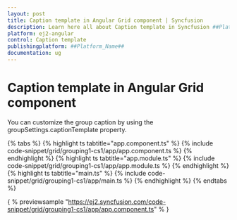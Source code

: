 ```yaml
---
layout: post
title: Caption template in Angular Grid component | Syncfusion
description: Learn here all about Caption template in Syncfusion ##Platform_Name## Grid component of Syncfusion Essential JS 2 and more.
platform: ej2-angular
control: Caption template 
publishingplatform: ##Platform_Name##
documentation: ug
---
```


# Caption template in Angular Grid component

You can customize the group caption by using the groupSettings.captionTemplate property.

{% tabs %}
{% highlight ts tabtitle="app.component.ts" %}
{% include code-snippet/grid/grouping1-cs1/app/app.component.ts %}
{% endhighlight %}
{% highlight ts tabtitle="app.module.ts" %}
{% include code-snippet/grid/grouping1-cs1/app/app.module.ts %}
{% endhighlight %}
{% highlight ts tabtitle="main.ts" %}
{% include code-snippet/grid/grouping1-cs1/app/main.ts %}
{% endhighlight %}
{% endtabs %}
  
{ % previewsample "https://ej2.syncfusion.com/code-snippet/grid/grouping1-cs1/app/app.component.ts" % }